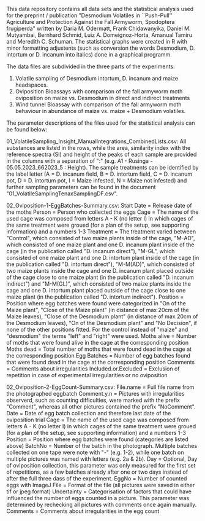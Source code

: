 This data repository contains all data sets and the statistical analysis used for the preprint / publication "Desmodium Volatiles in ``Push-Pull'' Agriculture and Protection Against the Fall Armyworm, Spodoptera frugiperda" written by Daria M. Odermatt, Frank Chidawanyika, Daniel M. Mutyambai, Bernhard Schmid, Luiz A. Domeignoz-Horta, Amanual Tamiru and Meredith C. Schuman. The statistical graphs were created in R with minor formatting adjustents (such as conversion the words Desmodium, D. intortum or D. incanum into italics) done in a graphical programm.

The data files are subdivided in the three parts of the experiments: 
01) Volatile sampling of Desmodium intortum, D. incanum and maize headspaces.
02) Oviposition Bioassays with comparison of the fall armyworm moth oviposition on maize vs. Desmodium in direct and indirect treatments
03) Wind tunnel Bioassay with comparison of the fall armyworm moth behaviour in abundance of maize vs. maize + Desmodium volatiles. 


The parameter descriptions of the files used for the statistical analysis can be found below:

01_VolatileSampling_Insight_ManualIntegrations_CombinedLists.csv:
All substances are listed in the rows, while the area, similarity index with the reference spectra (SI) and height of the peaks of each sample are provided in the columns with a separation of ":" (e.g. A1 - Rusinga - 05.05.2023_662023_5 : Height).
The sample treatments can be identified by the label letter (A = D. incanum field, B = D. intortum field, C = D. incanum pot, D = D. intortum pot, I = Maize infested, N = Maize not infested) and further sampling parameters can be found in the document "01_VolatileSamplingTenaxSamplingDF.csv".

02_Oviposition-1-EggBatches-Summary.csv:
Start Date = Release date of the moths
Person = Person who collected the eggs
Cage = The name of the used cage was composed from letters A - K (no letter I) in which cages of the same treatment were groued (for a plan of the setup, see supporting information) and a numbers 1-3
Treatment = The treatment varied between "Control", which consisted of two maize plants inside of the cage, "M-AD", which consisted of one maize plant and one D. incanum plant inside of the cage (in the publication called "D. incanum direct"), "M-GL", which consisted of one maize plant and one D. intortum plant inside of the cage (in the publication called "D. intortum direct"), "M-M(AD)", which consisted of two maize plants inside the cage and one D. incanum plant placed outside of the cage close to one maize plant (in the publication called "D. incanum indirect") and "M-M(GL)", which consisted of two maize plants inside the cage and one D. intortum plant placed outside of the cage close to one maize plant (in the publication called "D. intortum indirect").
Position = Position where egg batches were found were categorized in "On of the Maize plant", "Close of the Maize plant" (in distance of max 20cm of the Maize leaves), "Close of the Desmodium plant"  (in distance of max 20cm of the Desmodium leaves), "On of the Desmodium plant" and "No Decision", if none of the other positions fitted. For the control instead of "maize" and "desmodium" the terms "left" and "right" were used.
Moths alive = Number of moths that were found alive in the cage at the corresponding position
Moths dead = Total number of moths that were found dead in the cage at the corresponding position
Egg Batches = Number of egg batches found that were found dead in the cage at the corresponding position
Comments = Comments about irregularities
Included.or.Excluded = Exclusion of repetition in case of experimental irregularities or no oviposition

02_Oviposition-2-EggCount-Summary.csv:
File.name = Full file name from the photographed eggbatch
Comment.y.n = Pictures with irregularities observerd, such as counting difficulties, were marked with the prefix "Comment", whereas all other pictures contained the prefix "NoComment".
Date = Date of egg batch collection and therefore last date of the oviposition trial
Cage = The name of the used cage was composed from letters A - K (no letter I) in which cages of the same treatment were groued (for a plan of the setup, see supporting information) and a numbers 1-3
Position = Position where egg batches were found (categories are listed above)
BatchNo = Number of the batch in the photograph. Multiple batches collected on one tape were note with "-" (e.g. 1-2), while one batch on multiple pictures was named with letters (e.g. 2a & 2b).
Day = Optional, Day of oviposition collection, this parameter was only measured for the first set of repetitions, as a few batches already after one or two days instead of after the full three dass of the experiment. 
EggNo = Number of counted eggs with ImageJ
File = Format of the file (all pictures were saved in either tif or jpeg format)
Uncertainty  = Categorisation of factors that could have influenced the number of eggs counted in a picture. This parameter was determined by rechecking all pictures with comments once again manually.
Comments = Comments about irregularities in the egg count

